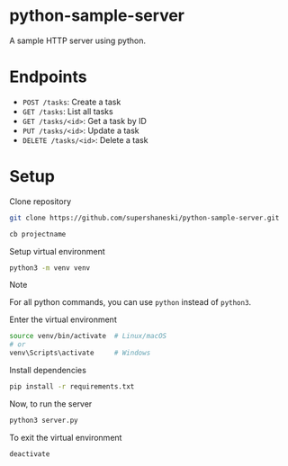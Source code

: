 python-sample-server
=====

A sample HTTP server using python.

# Endpoints

- `POST /tasks`: Create a task
- `GET /tasks`: List all tasks
- `GET /tasks/<id>`: Get a task by ID
- `PUT /tasks/<id>`: Update a task
- `DELETE /tasks/<id>`: Delete a task

# Setup

Clone repository

```sh
git clone https://github.com/supershaneski/python-sample-server.git

cb projectname
```

Setup virtual environment

```sh
python3 -m venv venv
```

> [!NOTE] 
> For all python commands, you can use `python` instead of `python3`.

Enter the virtual environment

```sh
source venv/bin/activate  # Linux/macOS
# or
venv\Scripts\activate     # Windows
```

Install dependencies

```sh
pip install -r requirements.txt
```

Now, to run the server

```sh
python3 server.py
```

To exit the virtual environment

```sh
deactivate
```
